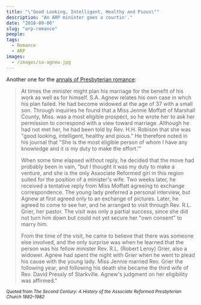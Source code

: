 ```yaml
---
title: "\"Good Looking, Intelligent, Healthy and Pious\""
description: "An ARP minister goes a courtin'."
date: "2018-09-06"
slug: "arp-romance"
people:
tags:
  - Romance
  - ARP
images:
  - /images/sa-agnew.jpg
---
```


Another one for the [annals of Presbyterian romance](https://ulsterworldly.com/tags/romance):

> At times the minister might plan his marriage for the benefit of his work as well as for himself. S.A. Agnew relates his own case in whch his plan failed. He had become widowed at the age of 37 with a small son. Through inquiries he found that a Miss Jennie Moffatt of Marshall County, Miss. was a most eligible prospect, so he wrote her to ask her permission to correspond with a view toward marriage. Although he had not met her, he had been told by Rev. H.H. Robison that she was "good looking, intelligent, healthy and pious." He therefore noted in his journal that "She is the most eligible person of whom I have any knowledge and it is my duty to make the effort.'"
>
> When some time elapsed without reply, he decided that the move had probably been in vain, "but I thought it was my duty to make a venture, and she is the only Associate Reformed giri in this region suited for the position of a minister's wife. Two weeks later, he received a tentative reply from Miss Moffatt agreeing to exchange correspondence. The young lady preferred a personal interview, but Agnew at first agreed only to an exchange of pictures. Later, he agreed to come to see her, and he arranged to visit through Rev. R.L. Grier, her pastor. The visit was only a partial success, since she did not turn him down but could not yet secure her "own consent" to marry him. 
>
> From the time of the visit, he came to believe that there was someone else involved, and the only surprise was when he learned that the person was his fellow minister Rev. R.L. (Robert Leroy) Grier, also a widower. Agnew had spent the night with Grier when he went to plead his cause with the young lady. Miss Jennie married Rev. Grier the following year, and following his death she became the third wife of Rev. David Pressly of Starkville. Agnew's judgment on her eligibility was affirmed."

<small>Quoted from <em>The Second Century: A History of the Associate Reformed Presbyterian Church 1882–1982</em></small>